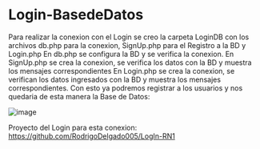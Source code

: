 ﻿# Login-BasedeDatos

Para realizar la conexion con el Login se creo la carpeta LoginDB con los archivos db.php para la conexion, SignUp.php para el Registro a la BD y Login.php
En db.php se configura la BD y se verifica la conexion.
En SignUp.php se crea la conexion, se verifica los datos con la BD y muestra los mensajes correspondientes
En Login.php se crea la conexion, se verifican los datos ingresados con la BD y muestra los mensajes correspondientes.
Con esto ya podremos registrar a los usuarios y nos quedaria de esta manera la Base de Datos:

![image]([https://github.com/RodrigoDelgado005/Componentes-del-dispositivo-RN3?tab=readme-ov-file])


Proyecto del Login para esta conexion:
https://github.com/RodrigoDelgado005/LogIn-RN1
